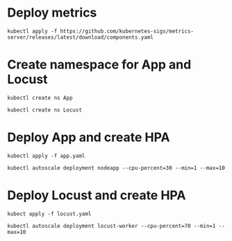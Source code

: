# Deploy metrics
```
kubectl apply -f https://github.com/kubernetes-sigs/metrics-server/releases/latest/download/components.yaml
```
# Create namespace for App and Locust
```
kubectl create ns App
```
```
kubectl create ns Locust
```

# Deploy App and create HPA
```
kubectl apply -f app.yaml
```
```
kubectl autoscale deployment nodeapp --cpu-percent=30 --min=1 --max=10
```

# Deploy Locust and create HPA
```
kubect apply -f locust.yaml
```
```
kubectl autoscale deployment locust-worker --cpu-percent=70 --min=1 --max=10
```

